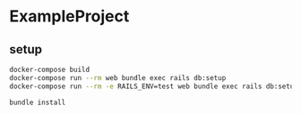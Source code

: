 # ExampleProject

## setup

```bash
docker-compose build
docker-compose run --rm web bundle exec rails db:setup
docker-compose run --rm -e RAILS_ENV=test web bundle exec rails db:setup

bundle install
```
